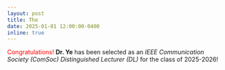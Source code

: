 ```yaml
---
layout: post
title: The 
date: 2025-01-01 12:00:00-0400
inline: true
---
```


<span style="color: red;">Congratulations!</span> **Dr. Ye** has been selected as an *IEEE Communication Society (ComSoc) Distinguished Lecturer (DL)* for the class of 2025-2026!